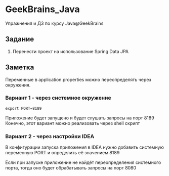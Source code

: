 # GeekBrains_Java

Упражнения и ДЗ по курсу Java@GeekBrains

## Задание

1. Перенести проект на использование Spring Data JPA

## Заметка

Переменные в application.properties можно переопределять через окружения.

### Вариант 1 - через системное окружение

    export PORT=8189
    
Приложение будет запущено и будет слушать запросы на порт 8189
Конечно, этот вариант можно реализовать через shell скрипт

### Вариант 2 - через настройки IDEA

В конфигурации запуска приложения в IDEA нужно добавить системную переменную PORT
 и определить её значением 8189
 
Если при запуске приложение не найдёт переопределения системного порта, тогда оно будет 
обрабатывать запросы на порт 8080
